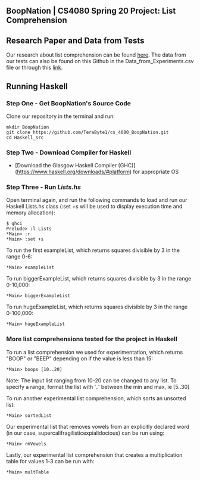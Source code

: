## BoopNation | CS4080 Spring 20 Project: List Comprehension

## Research Paper and Data from Tests
Our research about list comprehension can be found [here](https://drive.google.com/file/d/1WM6RyvGl85rWauryKpAxJFTePKQBMlTN/view?usp=sharing).
The data from our tests can also be found on this Github in the Data_from_Experiments.csv file or through this [link](https://docs.google.com/spreadsheets/d/1UEWyiYW3H_0VGl1LMfFLNhuwtlIrjYIzgFbggMD_bJo/edit?usp=sharing).

## Running Haskell 
### Step One - Get BoopNation's Source Code 
Clone our repository in the terminal and run: 
```shell script
mkdir BoopNation
git clone https://github.com/TeraByte1/cs_4080_BoopNation.git
cd Haskell_src
```
### Step Two - Download Compiler for Haskell
* [Download the Glasgow Haskell Compiler (GHC)] (https://www.haskell.org/downloads/#platform) for appropriate OS 

### Step Three - Run *Lists.hs*
Open terminal again, and run the following commands to load and run our Haskell Lists.hs class (:set +s will be used to display execution time and memory allocation): 
```shell script
$ ghci
Prelude> :l Lists
*Main> :r
*Main> :set +s
```
To run the first exampleList, which returns squares divisible by 3 in the range 0-6:
```shell script
*Main> exampleList 
```
To run biggerExampleList, which returns squares divisible by 3 in the range 0-10,000:
```shell script
*Main> biggerExampleList 
```
To run hugeExampleList, which returns squares divisible by 3 in the range 0-100,000:
```shell script
*Main> hugeExampleList 
```

### More list comprehensions tested for the project in Haskell
To run a list comprehension we used for experimentation, which returns "BOOP" or "BEEP" depending on if the value is less than 15:
```shell script
*Main> boops [10..20] 
```
Note: The input list ranging from 10-20 can be changed to any list. To specify a range, format the list with '..' between the min and max, 
ie [5..30] 

To run another experimental list comprehension, which sorts an unsorted list: 
```shell script
*Main> sortedList
```
Our experimental list that removes vowels from an explicitly declared word (in our case, supercalifragilisticexpialidocious) can be run using: 
```shell script
*Main> rmVowels
```
Lastly, our experimental list comprehension that creates a multiplication table for values 1-3 can be run with: 
```shell script
*Main> multTable
```
